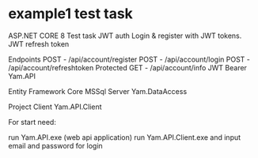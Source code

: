 # example1 test task

ASP.NET CORE 8 Test task JWT auth
Login & register with JWT tokens.
JWT refresh token

Endpoints
POST - /api/account/register
POST - /api/account/login
POST - /api/account/refreshtoken
Protected
GET - /api/account/info
JWT Bearer
Yam.API

Entity Framework Core MSSql Server
Yam.DataAccess

Project Client
Yam.API.Client

For start need:

run Yam.API.exe (web api application)
run Yam.API.Client.exe and input email and password for login
